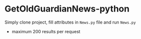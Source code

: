 # GetOldGuardianNews-python
Simply clone project, fill attributes in `News.py` file and run `News.py`
- maximum 200 results per request
